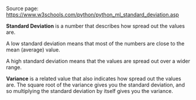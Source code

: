 Source page:  https://www.w3schools.com/python/python_ml_standard_deviation.asp

**Standard Deviation** is a number that describes how spread out the values are.

A low standard deviation means that most of the numbers are close to the mean (average) value.

A high standard deviation means that the values are spread out over a wider range.

**Variance** is a related value that also indicates how spread out the values are.  The square root of the variance gives you the standard deviation, and so multiplying the standard deviation by itself gives you the variance.
